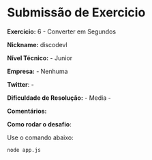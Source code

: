 # Submissão de Exercicio

**Exercicio:** 6 - Converter em Segundos

**Nickname:** discodevl

**Nível Técnico:** - Junior

**Empresa:** - Nenhuma

**Twitter**: - 

**Dificuldade de Resolução:** - Media -

**Comentários:**

**Como rodar o desafio**:

Use o comando abaixo:

```bash
node app.js
```